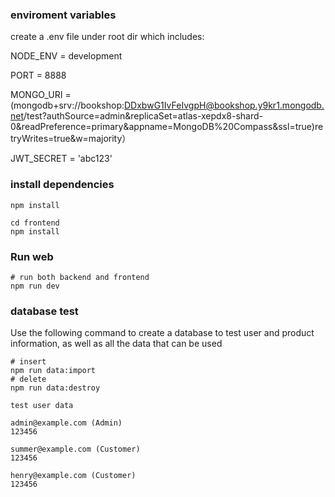 ### enviroment variables
create a .env file under root dir which includes:

NODE_ENV = development

PORT = 8888

MONGO_URI = (mongodb+srv://bookshop:DDxbwG1IvFeIvgpH@bookshop.y9kr1.mongodb.net/test?authSource=admin&replicaSet=atlas-xepdx8-shard-0&readPreference=primary&appname=MongoDB%20Compass&ssl=true)retryWrites=true&w=majority）

JWT_SECRET = 'abc123'

### install dependencies

```
npm install

cd frontend
npm install
```

### Run web

```
# run both backend and frontend
npm run dev
```


### database test

Use the following command to create a database to test user and product information, as well as all the data that can be used

```
# insert
npm run data:import
# delete
npm run data:destroy
```

```
test user data

admin@example.com (Admin)
123456

summer@example.com (Customer)
123456

henry@example.com (Customer)
123456
```
